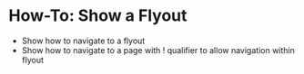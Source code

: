 # How-To: Show a Flyout

- Show how to navigate to a flyout
- Show how to navigate to a page with ! qualifier to allow navigation within flyout
